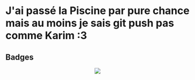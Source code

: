 # J'ai passé la Piscine par pure chance mais au moins je sais git push pas comme Karim :3

## Badges

<p align="center">
  <a href="https://skillicons.dev">
    <img src="https://skillicons.dev/icons?i=git,kubernetes,docker,c,vim" />
  </a>
</p>
